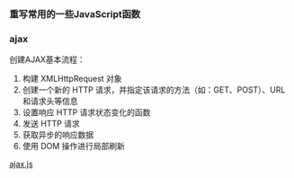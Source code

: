 ### 重写常用的一些JavaScript函数

### ajax

创建AJAX基本流程：

1. 构建 XMLHttpRequest 对象
2. 创建一个新的 HTTP 请求，并指定该请求的方法（如：GET、POST）、URL和请求头等信息
3. 设置响应 HTTP 请求状态变化的函数
4. 发送 HTTP 请求
5. 获取异步的响应数据
6. 使用 DOM 操作进行局部刷新

[ajax.js](https://github.com/yanm1ng/rebuild-js-function/blob/master/ajax.js)

